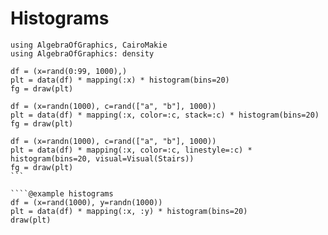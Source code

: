 # Histograms

````@example histograms
using AlgebraOfGraphics, CairoMakie
using AlgebraOfGraphics: density

df = (x=rand(0:99, 1000),)
plt = data(df) * mapping(:x) * histogram(bins=20)
fg = draw(plt)
````

````@example histograms
df = (x=randn(1000), c=rand(["a", "b"], 1000))
plt = data(df) * mapping(:x, color=:c, stack=:c) * histogram(bins=20)
fg = draw(plt)
````

````@example histograms
df = (x=randn(1000), c=rand(["a", "b"], 1000))
plt = data(df) * mapping(:x, color=:c, linestyle=:c) * histogram(bins=20, visual=Visual(Stairs))
fg = draw(plt)
```

````@example histograms
df = (x=rand(1000), y=randn(1000))
plt = data(df) * mapping(:x, :y) * histogram(bins=20)
draw(plt)
````



